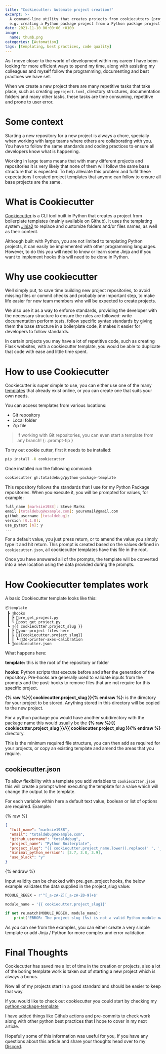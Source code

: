 ```yaml
---
title: "Cookiecutter: Automate project creation!"
excerpt: >-
  A command-line utility that creates projects from cookiecutters (project templates),
  e.g. creating a Python package project from a Python package project template.
date: 2021-11-10 00:00:00 +0100
image:
  name: thumb.png
categories: [Automation]
tags: [templating, best practices, code quality]
---
```


As I move closer to the world of development within my career I have been
looking for more efficient ways to spend my time, along with assisting my colleagues
and myself follow the programming, documenting and best practices we have set.

When we create a new project there are many repetitive tasks that take place,
such as creating `pyproject.toml`, directory structures, documentation folders
and many other tasks, these tasks are time consuming, repetitive and prone to
user error.

# Some context

Starting a new repository for a new project is always a chore, specially when
working with large teams where others are collaborating with you. You have to
follow the same standards and coding practices to ensure all developers know
what is happening.

Working in large teams means that with many different projects and repositories
it is very likely that none of them will follow the same base structure that is
expected. To help alleviate this problem and fulfil these expectations I created
project templates that anyone can follow to ensure all base projects are the same.

# What is Cookiecutter

[Cookiecutter](https://github.com/cookiecutter/cookiecutter) is a CLI tool
built in Python that creates a project from boilerplate templates
(mainly available on Github). It uses the templating system
[Jinja2](https://jinja.palletsprojects.com/en/3.0.x/) to replace and customize folders and/or files names, as well as their content.

Although built with Python, you are not limited to templating Python projects,
it can easily be implemented with other programming languages. However, to do
this you will need to know or learn some Jinja and if you want to implement
hooks this will need to be done in Python.

# Why use cookiecutter

Well simply put, to save time building new project repositories, to avoid
missing files or commit checks and probably one important step, to make
life easier for new team members who will be expected to create projects.

We also use it as a way to enforce standards, providing the developer with
the necessary structure to ensure the rules are followed: write documentation
perform tests, follow specific syntax standards by giving them the base structure
in a boilerplate code, it makes it easier for developers to follow standards.

In certain projects you may have a lot of repetitive code, such as creating Flask
websites, with a cookiecutter template, you would be able to duplicate that
code with ease and little time spent.

# How to use Cookiecutter

Cookiecutter is super simple to use, you can either use one of the many
[templates](https://github.com/totaldebug/python-package-template)
that already exist online, or you can create one that suits your own needs.

You can access templates from various locations:

- Git repository
- Local folder
- Zip file

> If working with Git repositories, you can even start a template from any branch!
{: .prompt-tip }

To try out cookie cutter, first it needs to be installed:

```bash
pip install -U cookiecutter
```

Once installed run the following command:

```bash
cookiecutter gh:totaldebug/python-package-template
```

This repository follows the standards that I use for my Python Package repositories.
When you execute it, you will be prompted for values, for example:

```bash
full_name [marksie1988]: Steve Marks
email [totaldebug@example.com]: youremail@gmail.com
github_username [totaldebug]:
version [0.1.0]:
use_pytest [n]: y
...
```

For a default value, you just press return, or to amend the value you simply type
it and hit return. This prompt is created based on the values defined in
`cookiecutter.json`, all cookiecutter templates have this file in the root.

Once you have answered all of the prompts, the template will be converted into
a new location using the data provided during the prompts.

# How Cookiecutter templates work

A basic Cookiecutter template looks like this:

```
📦template
 ┣ 📂hooks
 ┃ ┣ 📜pre_get_project.py
 ┃ ┗ 📜post_get_project.py
 ┗ 📂{{ cookiecutter.project_slug }}
 ┃ ┣ 📜your-project-files-here
 ┃ ┣ 📂{{cookiecutter.project_slug}}
 ┃ ┃ ┗ 📂3d-printer-axes-calibration
 ┗ 📜cookiecutter.json
```

What happens here:

**template:** this is the root of the repository or folder

**hooks:** Python scripts that execute before and after the generation of the repository. Pre-hooks are generally used to validate inputs from the prompts
and the post-hooks to remove files that are not require for this specific project.

**{% raw %}{{ cookiecutter.project_slug }}{% endraw %}**: is the directory for your project to be stored.
Anything stored in this directory will be copied to the new project.

For a python package you would have another subdirectory with the package name
this would usually be the **{% raw %}{{ cookiecutter.project_slug }}/{{ cookiecutter.project_slug }}{% endraw %}** directory.

This is the minimum required file structure, you can then add as required for
your projects, or copy an existing template and amend the areas that you require.

## cookiecutter.json

To allow flexibility with a template you add variables to `cookiecutter.json`
this will create a prompt when executing the template for a value which will change
the output to the template.

For each variable within here a default text value, boolean or list of options
are required. Example:

{% raw %}

```json
{
  "full_name": "marksie1988",
  "email": "totaldebug@example.com",
  "github_username": "totaldebug",
  "project_name": "Python Boilerplate",
  "project_slug": "{{ cookiecutter.project_name.lower().replace(' ', '_').replace('-', '_') }}",
  "minimal_python_version": [3.7, 3.8, 3.9],
  "use_black": "y"
}
```

{% endraw %}

Input validity can be checked with pre_gen_project hooks, the below example validates
the data supplied in the project_slug value:

```python
MODULE_REGEX = r'^[_a-zA-Z][_a-zA-Z0-9]+$'

module_name = '{{ cookiecutter.project_slug}}'

if not re.match(MODULE_REGEX, module_name):
    print('ERROR: The project slug (%s) is not a valid Python module name. Please do not use a - and use _ instead' % module_name)
```

As you can see from the examples, you can either create a very simple template
or add Jinja / Python for more complex and error validation.

# Final Thoughts

Cookiecutter has saved me a lot of time in the creation or projects, also a lot
of the boring template work is taken out of starting a new project which is
always a bonus.

Now all of my projects start in a good standard and should be easier to keep that way.

If you would like to check out cookiecutter you could start by checking my
[python-package-template](https://github.com/totaldebug/python-package-template)

I have added things like Github actions and pre-commits to check work along
with other python best practices that I hope to cover in my next article.

Hopefully some of this information was useful for you, If you have any questions
about this article and share your thoughts head over to my [Discord](https://discord.gg/6fmekudc8Q).
